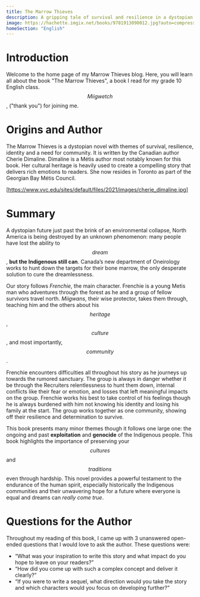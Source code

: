 ```yaml
---
title: The Marrow Thieves
description: A gripping tale of survival and resilience in a dystopian world.
image: https://hachette.imgix.net/books/9781913090012.jpg?auto=compress&w=2048&h=1024&fit=crop&fm=jpg
homeSection: "English"
---
```


# Introduction
Welcome to the home page of my Marrow Thieves blog. Here, you will learn all about the book "The Marrow Thieves", a book I read for my grade 10 English class. $$Miigwetch$$, ("thank you") for joining me.

# Origins and Author
The Marrow Thieves is a dystopian novel with themes of survival, resilience, identity and a need for community. It is written by the Canadian author Cherie Dimaline. Dimaline is a Métis author most notably known for this book. Her cultural heritage is heavily used to create a compelling story that delivers rich emotions to readers. She now resides in Toronto as part of the Georgian Bay Métis Council.

[https://www.vvc.edu/sites/default/files/2021/images/cherie_dimaline.jpg]

# Summary
A dystopian future just past the brink of an environmental collapse, North America is being destroyed by an unknown phenomenon: many people have lost the ability to $$dream$$, **but the Indigenous still can**. Canada’s new department of Oneirology works to hunt down the targets for their bone marrow, the only desperate solution to cure the dreamlessness.

Our story follows *Frenchie*, the main character. Frenchie is a young Metis man who adventures through the forest as he and a group of fellow survivors travel north. *Miigwans*, their wise protector, takes them through, teaching him and the others about his $$heritage$$, $$culture$$, and most importantly, $$community$$.

Frenchie encounters difficulties all throughout his story as he journeys up towards the rumored sanctuary. The group is always in danger whether it be through the Recruiters relentlessness to hunt them down, internal conflicts like their fear or emotion, and losses that left meaningful impacts on the group. Frenchie works his best to take control of his feelings though he is always burdened with him not knowing his identity and losing his family at the start. The group works together as one community, showing off their resilience and determination to survive.

This book presents many minor themes though it follows one large one: the ongoing and past __exploitation__ and __genocide__ of the Indigenous people. This book highlights the importance of preserving your $$cultures$$ and $$traditions$$ even through hardship. This novel provides a powerful testament to the endurance of the human spirit, especially historically the Indigenous communities and their unwavering hope for a future where everyone is equal and dreams can *really come true*.

# Questions for the Author
Throughout my reading of this book, I came up with 3 unanswered open-ended questions that I would love to ask the author. These questions were:
- “What was your inspiration to write this story and what impact do you hope to leave on your readers?”
- “How did you come up with such a complex concept and deliver it clearly?”
- “If you were to write a sequel, what direction would you take the story and which characters would you focus on developing further?”